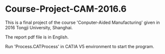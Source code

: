 # Course-Project-CAM-2016.6

This is a final project of the course 'Conputer-Aided Manufacturing' given in 2016 Tongji University, Shanghai.

The report pdf file is in English.

Run 'Process.CATProcess' in CATIA V5 environment to start the program.

